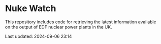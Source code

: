 # Nuke Watch

This repository includes code for retrieving the latest information available on the output of EDF nuclear power plants in the UK.

Last updated: 2024-09-06 23:14